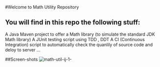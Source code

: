 #Welcome to Math Utility Repository

## You will find in this repo the following stuff:

A Java Maven project to offer a Math library (to simulate the standard JDK Math library)
A JUnit testing script using TDD , DDT
A CI (Continuous Integration) script to automatically check the quanlily of source code and deloy to server
...

##Screen-shots 
![math-util-ij-1-](/screenshots/JUnit_with_DDT.png)

